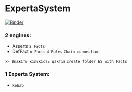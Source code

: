# ExpertaSystem

[![Binder](https://mybinder.org/badge_logo.svg)](https://mybinder.org/v2/gh/Kirito56/ExpertaSystem/HEAD)

### 2 engines:
* Asserts `2 Facts`
* DefFact `n Facts` `4 Rules` `Chain connection`

`>> Вкажіть кількість фактів` `create folder ES with Facts`

### 1 Experta System:
* `Kebab`